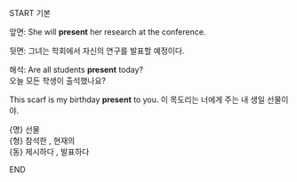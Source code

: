 START
기본

앞면:
She will **present** her research at the conference.  

뒷면:
그녀는 학회에서 자신의 연구를 발표할 예정이다.

해석:
Are all students **present** today?  
오늘 모든 학생이 출석했나요?

This scarf is my birthday **present** to you.
이 목도리는 너에게 주는 내 생일 선물이야.

{명} 선물  
{형} 참석한 , 현재의  
{동} 제시하다 , 발표하다
<!--ID: 1746523999857-->
END